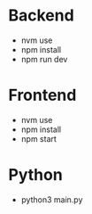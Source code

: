 # Backend
- nvm use
- npm install
- npm run dev

# Frontend
- nvm use
- npm install
- npm start

# Python
- python3 main.py